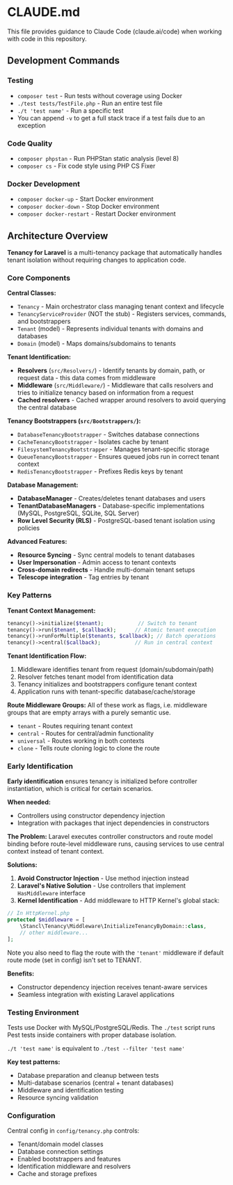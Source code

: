 # CLAUDE.md

This file provides guidance to Claude Code (claude.ai/code) when working with code in this repository.

## Development Commands

### Testing
- `composer test` - Run tests without coverage using Docker
- `./test tests/TestFile.php` - Run an entire test file
- `./t 'test name'` - Run a specific test
- You can append `-v` to get a full stack trace if a test fails due to an exception

### Code Quality
- `composer phpstan` - Run PHPStan static analysis (level 8)
- `composer cs` - Fix code style using PHP CS Fixer

### Docker Development
- `composer docker-up` - Start Docker environment
- `composer docker-down` - Stop Docker environment
- `composer docker-restart` - Restart Docker environment

## Architecture Overview

**Tenancy for Laravel** is a multi-tenancy package that automatically handles tenant isolation without requiring changes to application code.

### Core Components

**Central Classes:**
- `Tenancy` - Main orchestrator class managing tenant context and lifecycle
- `TenancyServiceProvider` (NOT the stub) - Registers services, commands, and bootstrappers
- `Tenant` (model) - Represents individual tenants with domains and databases
- `Domain` (model) - Maps domains/subdomains to tenants

**Tenant Identification:**
- **Resolvers** (`src/Resolvers/`) - Identify tenants by domain, path, or request data - this data comes from middleware
- **Middleware** (`src/Middleware/`) - Middleware that calls resolvers and tries to initialize tenancy based on information from a request
- **Cached resolvers** - Cached wrapper around resolvers to avoid querying the central database

**Tenancy Bootstrappers (`src/Bootstrappers/`):**
- `DatabaseTenancyBootstrapper` - Switches database connections
- `CacheTenancyBootstrapper` - Isolates cache by tenant
- `FilesystemTenancyBootstrapper` - Manages tenant-specific storage
- `QueueTenancyBootstrapper` - Ensures queued jobs run in correct tenant context
- `RedisTenancyBootstrapper` - Prefixes Redis keys by tenant

**Database Management:**
- **DatabaseManager** - Creates/deletes tenant databases and users
- **TenantDatabaseManagers** - Database-specific implementations (MySQL, PostgreSQL, SQLite, SQL Server)
- **Row Level Security (RLS)** - PostgreSQL-based tenant isolation using policies

**Advanced Features:**
- **Resource Syncing** - Sync central models to tenant databases
- **User Impersonation** - Admin access to tenant contexts
- **Cross-domain redirects** - Handle multi-domain tenant setups
- **Telescope integration** - Tag entries by tenant

### Key Patterns

**Tenant Context Management:**
```php
tenancy()->initialize($tenant);           // Switch to tenant
tenancy()->run($tenant, $callback);      // Atomic tenant execution
tenancy()->runForMultiple($tenants, $callback); // Batch operations
tenancy()->central($callback);           // Run in central context
```

**Tenant Identification Flow:**
1. Middleware identifies tenant from request (domain/subdomain/path)
2. Resolver fetches tenant model from identification data
3. Tenancy initializes and bootstrappers configure tenant context
4. Application runs with tenant-specific database/cache/storage

**Route Middleware Groups:**
All of these work as flags, i.e. middleware groups that are empty arrays with a purely semantic use.
- `tenant` - Routes requiring tenant context
- `central` - Routes for central/admin functionality
- `universal` - Routes working in both contexts
- `clone` - Tells route cloning logic to clone the route

### Early Identification

**Early identification** ensures tenancy is initialized before controller instantiation, which is critical for certain scenarios.

**When needed:**
- Controllers using constructor dependency injection
- Integration with packages that inject dependencies in constructors

**The Problem:**
Laravel executes controller constructors and route model binding before route-level middleware runs, causing services to use central context instead of tenant context.

**Solutions:**
1. **Avoid Constructor Injection** - Use method injection instead
2. **Laravel's Native Solution** - Use controllers that implement `HasMiddleware` interface
3. **Kernel Identification** - Add middleware to HTTP Kernel's global stack:

```php
// In HttpKernel.php
protected $middleware = [
    \Stancl\Tenancy\Middleware\InitializeTenancyByDomain::class,
    // other middleware...
];
```

Note you also need to flag the route with the `'tenant'` middleware if default route mode (set in config) isn't set to TENANT.

**Benefits:**
- Constructor dependency injection receives tenant-aware services
- Seamless integration with existing Laravel applications

### Testing Environment

Tests use Docker with MySQL/PostgreSQL/Redis. The `./test` script runs Pest tests inside containers with proper database isolation.

`./t 'test name'` is equivalent to `./test --filter 'test name'`

**Key test patterns:**
- Database preparation and cleanup between tests
- Multi-database scenarios (central + tenant databases)
- Middleware and identification testing
- Resource syncing validation

### Configuration

Central config in `config/tenancy.php` controls:
- Tenant/domain model classes
- Database connection settings
- Enabled bootstrappers and features
- Identification middleware and resolvers
- Cache and storage prefixes
